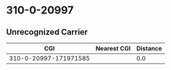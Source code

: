 # 310-0-20997
## Unrecognized Carrier


| CGI | Nearest CGI | Distance |
|-----|-------------|----------|
| 310-0-20997-171971585 |  | 0.0 |

